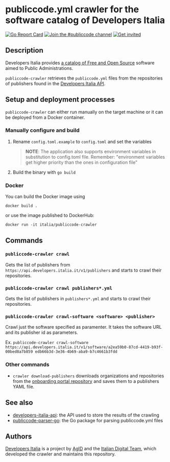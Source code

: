 # publiccode.yml crawler for the software catalog of Developers Italia

[![Go Report Card](https://goreportcard.com/badge/github.com/italia/publiccode-crawler/v4)](https://goreportcard.com/report/github.com/italia/publiccode-crawler/v4)
[![Join the #publiccode channel](https://img.shields.io/badge/Slack%20channel-%23publiccode-blue.svg?logo=slack)](https://developersitalia.slack.com/messages/CAM3F785T)
[![Get invited](https://slack.developers.italia.it/badge.svg)](https://slack.developers.italia.it/)

## Description

Developers Italia provides [a catalog of Free and Open Source](https://developers.italia.it/en/search)
software aimed to Public Administrations.

`publiccode-crawler` retrieves the `publiccode.yml` files from the
repositories of publishers found in the [Developers Italia API](https://github.com/italia/developers-italia-api).

## Setup and deployment processes

`publiccode-crawler` can either run manually on the target machine or it can be deployed
from a Docker container.

### Manually configure and build

1. Rename `config.toml.example` to `config.toml` and set the variables

   > **NOTE**: The application also supports environment variables in substitution
   > to config.toml file. Remember: "environment variables get higher priority than
   > the ones in configuration file"

2. Build the binary with `go build`

### Docker

You can build the Docker image using

```console
docker build .
```

or use the image published to DockerHub:

```console
docker run -it italia/publiccode-crawler
```

## Commands

### `publiccode-crawler crawl`

Gets the list of publishers from `https://api.developers.italia.it/v1/publishers`
and starts to crawl their repositories.

### `publiccode-crawler crawl publishers*.yml`

Gets the list of publishers in `publishers*.yml` and starts to crawl
their repositories.

### `publiccode-crawler crawl-software <software> <publisher>`

Crawl just the software specified as paramenter.
It takes the software URL and its publisher id as parameters.

Ex. `publiccode-crawler crawl-software https://api.developers.italia.it/v1/software/a2ea59b0-87cd-4419-b93f-00bed8a7b859 edb66b3d-3e36-4b69-aba9-b7c4661b3fdd`

### Other commands

* `crawler download-publishers` downloads organizations and repositories from
  the [onboarding portal repository](https://github.com/italia/developers-italia-onboarding)
  and saves them to a publishers YAML file.

## See also

* [developers-italia-api](https://github.com/italia/developers-italia-api): the API
  used to store the results of the crawling
* [publiccode-parser-go](https://github.com/italia/publiccode-parser-go): the Go
  package for parsing publiccode.yml files

## Authors

[Developers Italia](https://developers.italia.it) is a project by
[AgID](https://www.agid.gov.it/) and the
[Italian Digital Team](https://teamdigitale.governo.it/), which developed the
crawler and maintains this repository.
